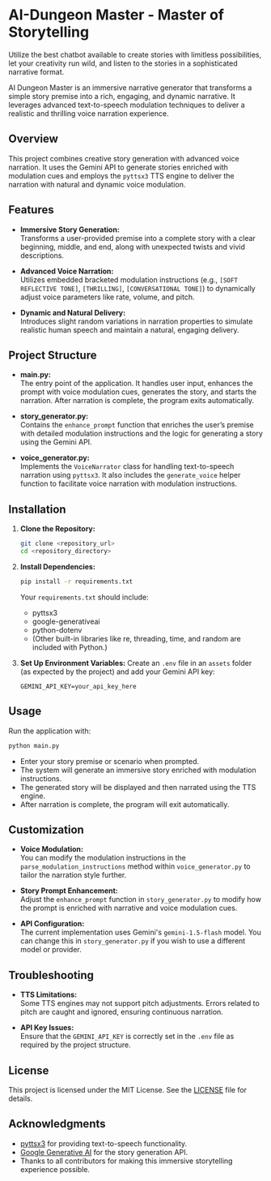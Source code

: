 # AI-Dungeon Master - Master of Storytelling
Utilize the best chatbot available to create stories with limitless possibilities, let your creativity run wild, and listen to the stories in a sophisticated narrative format.

AI Dungeon Master is an immersive narrative generator that transforms a simple story premise into a rich, engaging, and dynamic narrative. It leverages advanced text-to-speech modulation techniques to deliver a realistic and thrilling voice narration experience.

## Overview

This project combines creative story generation with advanced voice narration. It uses the Gemini API to generate stories enriched with modulation cues and employs the `pyttsx3` TTS engine to deliver the narration with natural and dynamic voice modulation.

## Features

- **Immersive Story Generation:**  
  Transforms a user-provided premise into a complete story with a clear beginning, middle, and end, along with unexpected twists and vivid descriptions.

- **Advanced Voice Narration:**  
  Utilizes embedded bracketed modulation instructions (e.g., `[SOFT REFLECTIVE TONE]`, `[THRILLING]`, `[CONVERSATIONAL TONE]`) to dynamically adjust voice parameters like rate, volume, and pitch.

- **Dynamic and Natural Delivery:**  
  Introduces slight random variations in narration properties to simulate realistic human speech and maintain a natural, engaging delivery.

## Project Structure

- **main.py:**  
  The entry point of the application. It handles user input, enhances the prompt with voice modulation cues, generates the story, and starts the narration. After narration is complete, the program exits automatically.

- **story_generator.py:**  
  Contains the `enhance_prompt` function that enriches the user’s premise with detailed modulation instructions and the logic for generating a story using the Gemini API.

- **voice_generator.py:**  
  Implements the `VoiceNarrator` class for handling text-to-speech narration using `pyttsx3`. It also includes the `generate_voice` helper function to facilitate voice narration with modulation instructions.

## Installation

1. **Clone the Repository:**
   ```bash
   git clone <repository_url>
   cd <repository_directory>
   ```

2. **Install Dependencies:**
   ```bash
   pip install -r requirements.txt
   ```
   Your `requirements.txt` should include:
   - pyttsx3
   - google-generativeai
   - python-dotenv
   - (Other built-in libraries like re, threading, time, and random are included with Python.)

3. **Set Up Environment Variables:**
   Create an `.env` file in an `assets` folder (as expected by the project) and add your Gemini API key:
   ```
   GEMINI_API_KEY=your_api_key_here
   ```

## Usage

Run the application with:
```bash
python main.py
```
- Enter your story premise or scenario when prompted.
- The system will generate an immersive story enriched with modulation instructions.
- The generated story will be displayed and then narrated using the TTS engine.
- After narration is complete, the program will exit automatically.

## Customization

- **Voice Modulation:**  
  You can modify the modulation instructions in the `parse_modulation_instructions` method within `voice_generator.py` to tailor the narration style further.

- **Story Prompt Enhancement:**  
  Adjust the `enhance_prompt` function in `story_generator.py` to modify how the prompt is enriched with narrative and voice modulation cues.

- **API Configuration:**  
  The current implementation uses Gemini's `gemini-1.5-flash` model. You can change this in `story_generator.py` if you wish to use a different model or provider.

## Troubleshooting

- **TTS Limitations:**  
  Some TTS engines may not support pitch adjustments. Errors related to pitch are caught and ignored, ensuring continuous narration.

- **API Key Issues:**  
  Ensure that the `GEMINI_API_KEY` is correctly set in the `.env` file as required by the project structure.

## License

This project is licensed under the MIT License. See the [LICENSE](LICENSE) file for details.

## Acknowledgments

- [pyttsx3](https://github.com/nateshmbhat/pyttsx3) for providing text-to-speech functionality.
- [Google Generative AI](https://cloud.google.com/generative-ai) for the story generation API.
- Thanks to all contributors for making this immersive storytelling experience possible.
